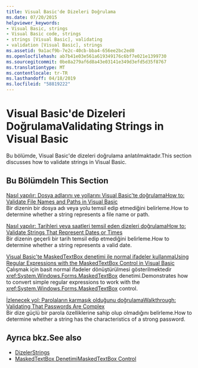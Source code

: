 ```yaml
---
title: Visual Basic'de Dizeleri Doğrulama
ms.date: 07/20/2015
helpviewer_keywords:
- Visual Basic, strings
- Visual Basic code, strings
- strings [Visual Basic], validating
- validation [Visual Basic], strings
ms.assetid: 9a1acf9b-7e2c-40cb-bba4-656ee2bc2ed0
ms.openlocfilehash: ab7b41e03e561a619349176c6bf7e021e1399730
ms.sourcegitcommit: 0be8a279af6d8a43e03141e349d3efd5d35f8767
ms.translationtype: MT
ms.contentlocale: tr-TR
ms.lasthandoff: 04/18/2019
ms.locfileid: "58819222"
---
```

# <a name="validating-strings-in-visual-basic"></a><span data-ttu-id="1fa74-102">Visual Basic'de Dizeleri Doğrulama</span><span class="sxs-lookup"><span data-stu-id="1fa74-102">Validating Strings in Visual Basic</span></span>
<span data-ttu-id="1fa74-103">Bu bölümde, Visual Basic'de dizeleri doğrulama anlatılmaktadır.</span><span class="sxs-lookup"><span data-stu-id="1fa74-103">This section discusses how to validate strings in Visual Basic.</span></span>  
  
## <a name="in-this-section"></a><span data-ttu-id="1fa74-104">Bu Bölümde</span><span class="sxs-lookup"><span data-stu-id="1fa74-104">In This Section</span></span>  
 [<span data-ttu-id="1fa74-105">Nasıl yapılır: Dosya adlarını ve yollarını Visual Basic'te doğrulama</span><span class="sxs-lookup"><span data-stu-id="1fa74-105">How to: Validate File Names and Paths in Visual Basic</span></span>](../../../../visual-basic/programming-guide/language-features/strings/how-to-validate-file-names-and-paths.md)  
 <span data-ttu-id="1fa74-106">Bir dizenin bir dosya adı veya yolu temsil edip etmediğini belirleme.</span><span class="sxs-lookup"><span data-stu-id="1fa74-106">How to determine whether a string represents a file name or path.</span></span>  
  
 [<span data-ttu-id="1fa74-107">Nasıl yapılır: Tarihleri veya saatleri temsil eden dizeleri doğrulama</span><span class="sxs-lookup"><span data-stu-id="1fa74-107">How to: Validate Strings That Represent Dates or Times</span></span>](../../../../visual-basic/programming-guide/language-features/strings/how-to-validate-strings-that-represent-dates-or-times.md)  
 <span data-ttu-id="1fa74-108">Bir dizenin geçerli bir tarih temsil edip etmediğini belirleme.</span><span class="sxs-lookup"><span data-stu-id="1fa74-108">How to determine whether a string represents a valid date.</span></span>  
  
 [<span data-ttu-id="1fa74-109">Visual Basic'te MaskedTextBox denetimi ile normal ifadeler kullanma</span><span class="sxs-lookup"><span data-stu-id="1fa74-109">Using Regular Expressions with the MaskedTextBox Control in Visual Basic</span></span>](../../../../visual-basic/programming-guide/language-features/strings/using-regular-expressions-with-the-maskedtextbox-control.md)  
 <span data-ttu-id="1fa74-110">Çalışmak için basit normal ifadeler dönüştürülmesi gösterilmektedir <xref:System.Windows.Forms.MaskedTextBox> denetimi.</span><span class="sxs-lookup"><span data-stu-id="1fa74-110">Demonstrates how to convert simple regular expressions to work with the <xref:System.Windows.Forms.MaskedTextBox> control.</span></span>  
  
 [<span data-ttu-id="1fa74-111">İzlenecek yol: Parolaların karmaşık olduğunu doğrulama</span><span class="sxs-lookup"><span data-stu-id="1fa74-111">Walkthrough: Validating That Passwords Are Complex</span></span>](../../../../visual-basic/programming-guide/language-features/strings/walkthrough-validating-that-passwords-are-complex.md)  
 <span data-ttu-id="1fa74-112">Bir dize güçlü bir parola özelliklerine sahip olup olmadığını belirleme.</span><span class="sxs-lookup"><span data-stu-id="1fa74-112">How to determine whether a string has the characteristics of a strong password.</span></span>  
  
## <a name="see-also"></a><span data-ttu-id="1fa74-113">Ayrıca bkz.</span><span class="sxs-lookup"><span data-stu-id="1fa74-113">See also</span></span>

- [<span data-ttu-id="1fa74-114">Dizeler</span><span class="sxs-lookup"><span data-stu-id="1fa74-114">Strings</span></span>](../../../../visual-basic/programming-guide/language-features/strings/index.md)
- [<span data-ttu-id="1fa74-115">MaskedTextBox Denetimi</span><span class="sxs-lookup"><span data-stu-id="1fa74-115">MaskedTextBox Control</span></span>](../../../../framework/winforms/controls/maskedtextbox-control-windows-forms.md)
